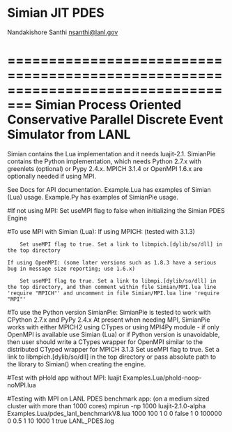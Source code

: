 # Simian JIT PDES

Nandakishore Santhi <nsanthi@lanl.gov>

=================================================================================
Simian Process Oriented Conservative Parallel Discrete Event Simulator from LANL
=================================================================================

Simian contains the Lua implementation and it needs luajit-2.1. SimianPie contains the Python implementation, which needs Python 2.7.x with greenlets (optional) or Pypy 2.4.x. MPICH 3.1.4 or OpenMPI 1.6.x are optionally needed if using MPI.

See Docs for API documentation. Example.Lua has examples of Simian (Lua) usage. Example.Py has examples of SimianPie usage.

#If not using MPI:
    Set useMPI flag to false when initializing the Simian PDES Engine

#To use MPI with Simian (Lua):
    If using MPICH: (tested with 3.1.3)

        Set useMPI flag to true. Set a link to libmpich.[dylib/so/dll] in the top directory

    If using OpenMPI: (some later versions such as 1.8.3 have a serious bug in message size reporting; use 1.6.x)

        Set useMPI flag to true. Set a link to libmpi.[dylib/so/dll] in the top directory, and then comment within file Simian/MPI.lua line 'require "MPICH"' and uncomment in file Simian/MPI.lua line 'require "MPI"'

#To use the Python version SimianPie:
    SimianPie is tested to work with CPython 2.7.x and PyPy 2.4.x
    At present when needing MPI, SimianPie works with either MPICH2 using CTypes or using MPI4Py module - if only OpenMPI is available use Simian (Lua) or if Python version is unavoidable, then user should write a CTypes wrapper for OpenMPI similar to the distributed CTyped wrapper for MPICH 3.1.3
        Set useMPI flag to true. Set a link to libmpich.[dylib/so/dll] in the top directory or pass absolute path to the library to Simian() when creating the engine.

#Test with pHold app without MPI:
    luajit Examples.Lua/phold-noop-noMPI.lua

#Testing with MPI on LANL PDES benchmark app:
    (on a medium sized cluster with more than 1000 cores)
    mpirun -np 1000 luajit-2.1.0-alpha Examples.Lua/pdes_lanl_benchmarkV8.lua 1000 100 1 0 0 false 1 0 100000 0 0.5 1 10 1000 1 true LANL_PDES.log
